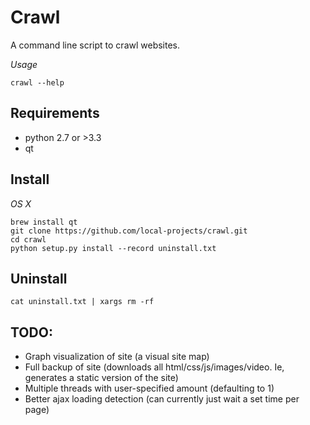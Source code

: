 # Crawl

A command line script to crawl websites.

*Usage*

    crawl --help

## Requirements

- python 2.7 or >3.3
- qt

## Install

*OS X*

    brew install qt
    git clone https://github.com/local-projects/crawl.git
    cd crawl
    python setup.py install --record uninstall.txt

## Uninstall

    cat uninstall.txt | xargs rm -rf

## TODO:

- Graph visualization of site (a visual site map)
- Full backup of site (downloads all html/css/js/images/video. Ie, generates a static version of the site)
- Multiple threads with user-specified amount (defaulting to 1)
- Better ajax loading detection (can currently just wait a set time per page)